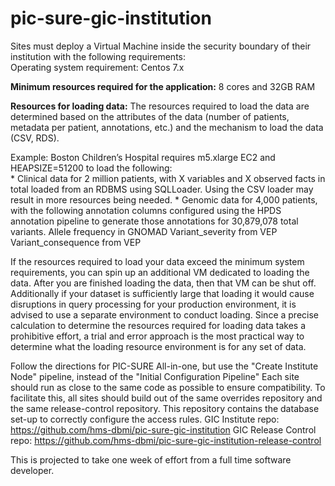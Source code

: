 # pic-sure-gic-institution

Sites must deploy a Virtual Machine inside the security boundary of their institution with the following requirements: <br>
Operating system requirement: Centos 7.x
<p><b>Minimum resources required for the application:</b> 8 cores and 32GB RAM
<p><b>Resources for loading data:</b> The resources required to load the data are determined based on the attributes of the data (number of patients, metadata per patient, annotations, etc.) and the mechanism to load the data (CSV, RDS). <br>
<p> Example:
Boston Children’s Hospital requires m5.xlarge EC2 and HEAPSIZE=51200 to load the following: <br>
* Clinical data for 2 million patients, with X variables and X observed facts in total loaded from an RDBMS using SQLLoader. 
Using the CSV loader may result in more resources being needed. 
* Genomic data for 4,000 patients, with the following annotation columns configured using the HPDS annotation pipeline to generate those annotations for 30,879,078 total variants.
Allele frequency in GNOMAD
Variant_severity from VEP
Variant_consequence from VEP

If the resources required to load your data exceed the minimum system requirements, you can spin up an additional VM dedicated to loading the data. After you are finished loading the data, then that VM can be shut off. 
Additionally if your dataset is sufficiently large that loading it would cause disruptions in query processing for your production environment, it is advised to use a separate environment to conduct loading.
Since a precise calculation to determine the resources required for loading data takes a prohibitive effort, a trial and error approach is the most practical way to determine what the loading resource environment is for any set of data. 


Follow the directions for PIC-SURE All-in-one, but use the "Create Institute Node" pipeline, instead of the "Initial Configuration Pipeline"
Each site should run as close to the same code as possible to ensure compatibility. To facilitate this, all sites should build out of the same overrides repository and the same release-control repository. This repository contains the database set-up to correctly configure the access rules. 
GIC Institute repo: https://github.com/hms-dbmi/pic-sure-gic-institution 
GIC Release Control repo: https://github.com/hms-dbmi/pic-sure-gic-institution-release-control

This is projected to take one week of effort from a full time software developer.

